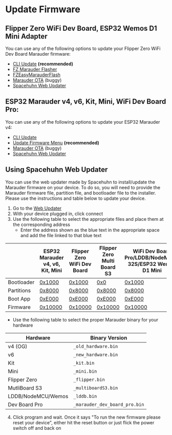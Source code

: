 # Update Firmware

## Flipper Zero WiFi Dev Board, ESP32 Wemos D1 Mini Adapter
You can use any of the following options to update your Flipper Zero WiFi Dev Board Marauder firmware:
  - [CLI Update](https://github.com/justcallmekoko/ESP32Marauder/wiki/update) **(recommended)**
  - [FZ Marauder Flasher](https://github.com/UberGuidoZ/Flipper/tree/main/Wifi_DevBoard/FZ_Marauder_Flasher)
  - [FZEasyMarauderFlash](https://github.com/SkeletonMan03/FZEasyMarauderFlash)
  - [Marauder OTA](https://github.com/justcallmekoko/ESP32Marauder/wiki/installing-firmware-via-ota) (buggy)
  - [Spacehuhn Web Updater](#using-spacehuhn-web-updater)

## ESP32 Marauder v4, v6, Kit, Mini, WiFi Dev Board Pro:
You can use any of the following options to update your ESP32 Marauder v4:
  - [CLI Update](https://github.com/justcallmekoko/ESP32Marauder/wiki/update)
  - [Update Firmware Menu](update-firmware-menu) **(recommended)**
  - [Marauder OTA](https://github.com/justcallmekoko/ESP32Marauder/wiki/installing-firmware-via-ota) (buggy)
  - [Spacehuhn Web Updater](#using-spacehuhn-web-updater)

## Using Spacehuhn Web Updater
You can use the web updater made by Spacehuhn to install/update the Marauder firmware on your device. To do so, you will need to provide the Marauder firmware file, partition file, and bootloader file to the installer. Please use the instructions and table below to update your device.

1. Go to the [Web Updater](https://esp.huhn.me/)
2. With your device plugged in, click connect
3. Use the following table to select the appropriate files and place them at the corresponding address
    - Enter the address shown as the blue text in the appropriate space and add the file linked to that blue text  

|            | ESP32 Marauder v4, v6, Kit, Mini | Flipper Zero WiFi Dev Board | Flipper Zero Multi Board S3 | WiFi Dev Board Pro/LDDB/NodeMCU-32S/ESP32 Wemos D1 Mini |
| ---------- | -------------------------------- | --------------------------- | --------------------------- | ------------------ |
| Bootloader | [0x1000](https://github.com/justcallmekoko/ESP32Marauder/raw/master/FlashFiles/MarauderV4/esp32_marauder.ino.bootloader.bin) | [0x1000](https://github.com/justcallmekoko/ESP32Marauder/raw/master/FlashFiles/FlipperZeroDevBoard/esp32_marauder.ino.bootloader.bin) | [0x0](https://github.com/justcallmekoko/ESP32Marauder/raw/master/FlashFiles/FlipperZeroMultiBoardS3/esp32_marauder.ino.bootloader.bin) | [0x1000](https://github.com/justcallmekoko/ESP32Marauder/raw/master/FlashFiles/MarauderV4/esp32_marauder.ino.bootloader.bin) | 
| Partitions | [0x8000](https://github.com/justcallmekoko/ESP32Marauder/raw/master/FlashFiles/MarauderV4/esp32_marauder.ino.partitions.bin) | [0x8000](https://github.com/justcallmekoko/ESP32Marauder/raw/master/FlashFiles/FlipperZeroDevBoard/esp32_marauder.ino.partitions.bin) | [0x8000](https://github.com/justcallmekoko/ESP32Marauder/raw/master/FlashFiles/FlipperZeroMultiBoardS3/esp32_marauder.ino.partitions.bin) | [0x8000](https://github.com/justcallmekoko/ESP32Marauder/raw/master/FlashFiles/MarauderV4/esp32_marauder.ino.partitions.bin) |
| Boot App   | [0xE000](https://github.com/justcallmekoko/ESP32Marauder/raw/master/FlashFiles/FlipperZeroMultiBoardS3/boot_app0.bin) | [0xE000](https://github.com/justcallmekoko/ESP32Marauder/raw/master/FlashFiles/FlipperZeroMultiBoardS3/boot_app0.bin) | [0xE000](https://github.com/justcallmekoko/ESP32Marauder/raw/master/FlashFiles/FlipperZeroMultiBoardS3/boot_app0.bin) | [0xE000](https://github.com/justcallmekoko/ESP32Marauder/raw/master/FlashFiles/FlipperZeroMultiBoardS3/boot_app0.bin) |
| Firmware   | [0x10000](https://github.com/justcallmekoko/ESP32Marauder/releases/latest) | [0x10000](https://github.com/justcallmekoko/ESP32Marauder/releases/latest) | [0x10000](https://github.com/justcallmekoko/ESP32Marauder/releases/latest) | [0x10000](https://github.com/justcallmekoko/ESP32Marauder/releases/latest) |

  - Use the following table to select the proper Marauder binary for your hardware  

| Hardware | Binary Version |
| -------- | -------------- |
| v4 (OG) | `_old_hardware.bin` |
| v6 | `_new_hardware.bin` |
| Kit | `_kit.bin` |
| Mini | `_mini.bin` |
| Flipper Zero | `_flipper.bin` |
| MutliBoard S3 | `_multiboardS3.bin` |
| LDDB/NodeMCU/Wemos | `_lddb.bin` |
| Dev Board Pro | `_marauder_dev_board_pro.bin` |

4. Click program and wait. Once it says "To run the new firmware please reset your device", either hit the reset button or just flick the power switch off and back on